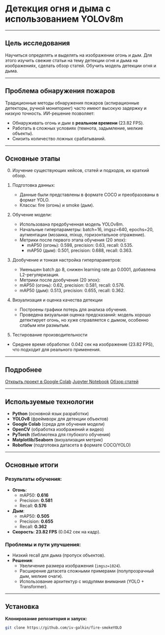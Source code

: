 # Детекция огня и дыма с использованием YOLOv8m

---

## Цель исследования
Научиться определять и выделять на изображении огонь и дым. 
Для этого изучить свежие статьи на тему детекции огня и дыма на изображениях, сделать обзор статей. 
Обучить модель детекции огня и дыма.

---

## Проблема обнаружения пожаров
Традиционные методы обнаружения пожаров (аспирационные детекторы, ручной мониторинг) часто имеют высокую задержку и низкую точность. ИИ-решение позволяет:
- Обнаруживать огонь и дым в **реальном времени** (23.82 FPS).
- Работать в сложных условиях (темнота, задымление, мелкие объекты).
- Снизить количество ложных срабатываний.

---

## Основные этапы
0. Изучение существующих кейсов, статей и подходов, их краткий обзор.

1. Подготовка данных:
   - Данные были представлены в формате COCO и преобразованы в формат YOLO.
   - Классы: fire (огонь) и smoke (дым).

2. Обучение модели:
   - Использована предобученная модель YOLOv8m.
   - Начальные гиперпараметры: batch=16, imgsz=640, epochs=20, аугментации (мозаика, mixup, горизонтальное отражение).
   - Метрики после первого этапа обучения (20 эпох):
     - mAP50 (огонь): 0.598, precision: 0.63, recall: 0.535.
     - mAP50 (дым): 0.501, precision: 0.688, recall: 0.363.

3. Дообучение и тонкая настройка гиперпараметров:
   - Уменьшен batch до 8, снижен learning rate до 0.0001, добавлена L2-регуляризация.
   -  Метрики после дообучения (20 эпох):
     - mAP50 (огонь): 0.62, precision: 0.581, recall: 0.576.
     - mAP50 (дым): 0.513, precision: 0.655, recall: 0.362.

4. Визуализация и оценка качества детекции
   - Построены графики потерь для анализа обучения.
   - Проведена визуальная оценка предсказаний: модель хорошо детектирует огонь, но хуже справляется с дымом, особенно слабым или размытым.

5.  Тестирование производительности
   - Среднее время обработки: 0.042 сек на изображение (23.82 FPS), что подходит для реального применения.

---

## Подробнее
[Открыть проект в Google Colab](https://colab.research.google.com/drive/1noHIYxOvLQi2qdfT8GcLqubjig4SYqWD?usp=sharing)
[Jupyter Notebook](fire-and-smoke-detection-with-YOLOv8m.ipynb)
[Обзор статей](articles-and-cases-review.xlsx)

---

## Используемые технологии
- **Python** (основной язык разработки)
- **YOLOv8** (фреймворк для детекции объектов)
- **Google Colab** (среда для обучения модели)
- **OpenCV** (обработка изображений и видео)
- **PyTorch** (библиотека для глубокого обучения)
- **Matplotlib/Seaborn** (визуализация метрик)
- **Roboflow** (подготовка датасета в формате COCO/YOLO)

---

## Основные итоги
### Результаты обучения:
- **Огонь**:
  - mAP50: **0.616**
  - Precision: **0.581**
  - Recall: **0.576**
- **Дым**:
  - mAP50: **0.505**
  - Precision: **0.655**
  - Recall: **0.362**
- **Скорость**: **23.82 FPS** (0.042 сек на кадр).

### Проблемы и пути улучшения:
- Низкий recall для дыма (пропуск объектов).
- **Решения**:
  - Увеличение размера изображения (`imgsz=1024`).
  - Расширение датасета сложными примерами (полупрозрачный дым, мелкие очаги).
  - Использование архитектур с модулями внимания (YOLO + Transformer).

---

## Установка
**Клонирование репозитория и запуск:**
```bash
git clone https://github.com/iv-galkin/fire-smokeYOLO
